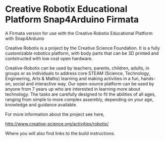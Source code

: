 # Creative Robotix Educational Platform Snap4Arduino Firmata
A Firmata version for use with the Creative Robotix Educational Platform with Snap4Arduino

Creative Robotix is a project by the Creative Science Foundation.  It is a fully customizable
robotics platform, with body parts that can be 3D printed and contstructed with low cost open hardware.

Creative-Robotix can be used by teachers, parents, children, adults, in groups or as individuals to address core STEAM (Science, Technology, Engineering, Arts & Maths) learning and making activities in a fun, hands-on, social and interactive way.  Our open-source platform can be used by anyone from 7 years up who are interested in learning more about technology. The tasks are carefully designed to fit the abilities of all ages, ranging from simple to more complex assembly, depending on your age, knowledge and guidance available.

For more information about the project see here, 

http://www.creative-science.org/activities/robotix/

Where you will also find links to the build instructions.  
